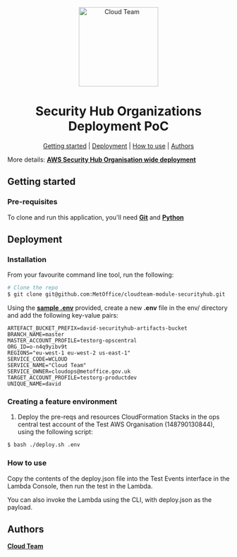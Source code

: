 <p align="center">
	<img alt="Cloud Team" title="Cloud Team" src=".assets/logo.png" width="180">
</p>

<h1 align="center">Security Hub Organizations Deployment PoC</h1>

<p align="center">
  	<a href="#getting-started">Getting started</a> |
  	<a href="#deployment">Deployment</a> |
  	<a href="#how-to-use">How to use</a> |
  	<a href="#authors">Authors</a> 
</p>

More details: **[AWS Security Hub Organisation wide deployment](https://metoffice.atlassian.net/wiki/spaces/CT/pages/2032632293/AWS+Security+Hub+Organization-wide+Deployment)**

## Getting started
### Pre-requisites
To clone and run this application, you'll need **[Git](https://git-scm.com)** and **[Python](https://www.python.org/)**

## Deployment 
### Installation
From your favourite command line tool, run the following:
```bash
# Clone the repo
$ git clone git@github.com:MetOffice/cloudteam-module-securityhub.git
```

Using the **[sample .env](env/.env.sample)** provided, create a new **.env** file in the env/ directory and add the following key-value
 pairs:
```.env
ARTEFACT_BUCKET_PREFIX=david-securityhub-artifacts-bucket
BRANCH_NAME=master
MASTER_ACCOUNT_PROFILE=testorg-opscentral
ORG_ID=o-n4q9yibv9t
REGIONS="eu-west-1 eu-west-2 us-east-1"
SERVICE_CODE=WCLOUD
SERVICE_NAME="Cloud Team"
SERVICE_OWNER=cloudops@metoffice.gov.uk
TARGET_ACCOUNT_PROFILE=testorg-productdev
UNIQUE_NAME=david
```

### Creating a feature environment
1. Deploy the pre-reqs and resources CloudFormation Stacks in the ops central test account of the
 Test AWS Organisation (148790130844), using the following script:
```bash
$ bash ./deploy.sh .env
```

### How to use
Copy the contents of the deploy.json file into the Test Events interface in the Lambda Console, then run the test in the Lambda.

You can also invoke the Lambda using the CLI, with deploy.json as the payload.


## Authors
**[Cloud Team](https://metoffice.sharepoint.com/sites/CloudTeamCommsSite)**
